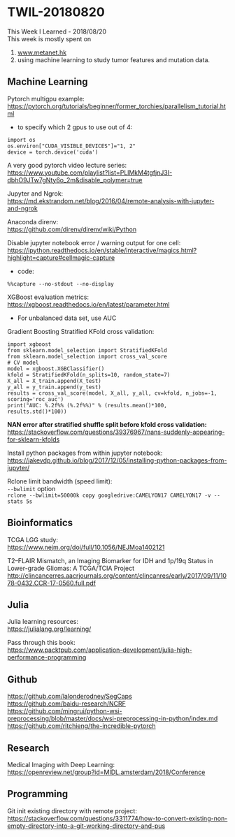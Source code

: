 # TWIL-20180820
This Week I Learned - 2018/08/20  
This week is mostly spent on 
1. www.metanet.hk
2. using machine learning to study tumor features and mutation data.

## Machine Learning
Pytorch multigpu example:  
https://pytorch.org/tutorials/beginner/former_torchies/parallelism_tutorial.html
* to specify which 2 gpus to use out of 4:  
```
import os
os.environ["CUDA_VISIBLE_DEVICES"]="1, 2"
device = torch.device('cuda')
```


A very good pytorch video lecture series:  
https://www.youtube.com/playlist?list=PLlMkM4tgfjnJ3I-dbhO9JTw7gNty6o_2m&disable_polymer=true


Jupyter and Ngrok:  
https://md.ekstrandom.net/blog/2016/04/remote-analysis-with-jupyter-and-ngrok  


Anaconda direnv:  
https://github.com/direnv/direnv/wiki/Python


Disable jupyter notebook error / warning output for one cell:  
https://ipython.readthedocs.io/en/stable/interactive/magics.html?highlight=capture#cellmagic-capture
* code:  
```
%%capture --no-stdout --no-display
```


XGBoost evaluation metrics:  
https://xgboost.readthedocs.io/en/latest/parameter.html
* For unbalanced data set, use AUC


Gradient Boosting Stratified KFold cross validation:
```
import xgboost
from sklearn.model_selection import StratifiedKFold
from sklearn.model_selection import cross_val_score
# CV model
model = xgboost.XGBClassifier()
kfold = StratifiedKFold(n_splits=10, random_state=7)
X_all = X_train.append(X_test)
y_all = y_train.append(y_test)
results = cross_val_score(model, X_all, y_all, cv=kfold, n_jobs=-1, scoring='roc_auc')
print("AUC: %.2f%% (%.2f%%)" % (results.mean()*100, results.std()*100))
```

__NAN error after stratified shuffle split before kfold cross validation:__  
https://stackoverflow.com/questions/39376967/nans-suddenly-appearing-for-sklearn-kfolds


Install python packages from within jupyter notebook:  
https://jakevdp.github.io/blog/2017/12/05/installing-python-packages-from-jupyter/


Rclone limit bandwidth (speed limit):  
`--bwlimit` option  
`rclone --bwlimit=50000k copy googledrive:CAMELYON17 CAMELYON17 -v --stats 5s`


## Bioinformatics
TCGA LGG study:  
https://www.nejm.org/doi/full/10.1056/NEJMoa1402121

T2–FLAIR Mismatch, an Imaging Biomarker for IDH and 1p/19q Status in Lower-grade Gliomas: A TCGA/TCIA Project  
http://clincancerres.aacrjournals.org/content/clincanres/early/2017/09/11/1078-0432.CCR-17-0560.full.pdf

## Julia
Julia learning resources:  
https://julialang.org/learning/

Pass through this book:  
https://www.packtpub.com/application-development/julia-high-performance-programming

## Github
https://github.com/lalonderodney/SegCaps  
https://github.com/baidu-research/NCRF  
https://github.com/mingrui/python-wsi-preprocessing/blob/master/docs/wsi-preprocessing-in-python/index.md  
https://github.com/ritchieng/the-incredible-pytorch  

## Research
Medical Imaging with Deep Learning:  
https://openreview.net/group?id=MIDL.amsterdam/2018/Conference

## Programming
Git init existing directory with remote project:  
https://stackoverflow.com/questions/3311774/how-to-convert-existing-non-empty-directory-into-a-git-working-directory-and-pus
